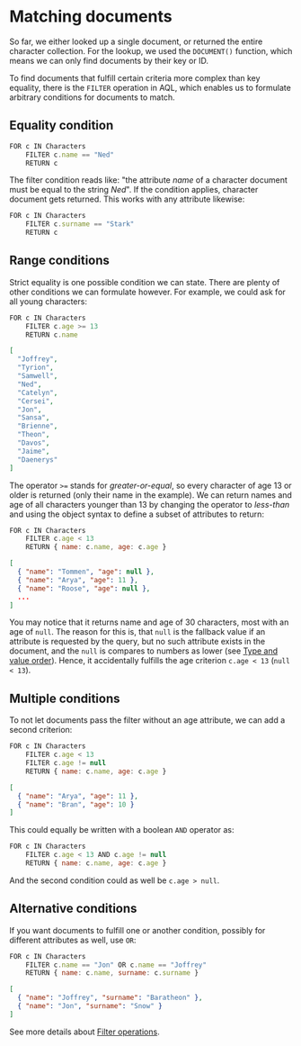 Matching documents
==================

So far, we either looked up a single document, or returned the entire character
collection. For the lookup, we used the `DOCUMENT()` function, which means we
can only find documents by their key or ID.

To find documents that fulfill certain criteria more complex than key equality,
there is the `FILTER` operation in AQL, which enables us to formulate arbitrary
conditions for documents to match.

Equality condition
------------------

```js
FOR c IN Characters
    FILTER c.name == "Ned"
    RETURN c
```

The filter condition reads like: "the attribute *name* of a character document
must be equal to the string *Ned*". If the condition applies, character
document gets returned. This works with any attribute likewise:

```js
FOR c IN Characters
    FILTER c.surname == "Stark"
    RETURN c
```

Range conditions
----------------

Strict equality is one possible condition we can state. There are plenty of
other conditions we can formulate however. For example, we could ask for all
young characters:

```js
FOR c IN Characters
    FILTER c.age >= 13
    RETURN c.name
```

```json
[
  "Joffrey",
  "Tyrion",
  "Samwell",
  "Ned",
  "Catelyn",
  "Cersei",
  "Jon",
  "Sansa",
  "Brienne",
  "Theon",
  "Davos",
  "Jaime",
  "Daenerys"
]
```

The operator `>=` stands for *greater-or-equal*, so every character of age 13
or older is returned (only their name in the example). We can return names
and age of all characters younger than 13 by changing the operator to
*less-than* and using the object syntax to define a subset of attributes to
return:

```js
FOR c IN Characters
    FILTER c.age < 13
    RETURN { name: c.name, age: c.age }
```

```json
[
  { "name": "Tommen", "age": null },
  { "name": "Arya", "age": 11 },
  { "name": "Roose", "age": null },
  ...
]
```

You may notice that it returns name and age of 30 characters, most with an
age of `null`. The reason for this is, that `null` is the fallback value if
an attribute is requested by the query, but no such attribute exists in the
document, and the `null` is compares to numbers as lower (see
[Type and value order](../Fundamentals/TypeValueOrder.md)). Hence, it
accidentally fulfills the age criterion `c.age < 13` (`null < 13`).

Multiple conditions
-------------------

To not let documents pass the filter without an age attribute, we can add a
second criterion:

```js
FOR c IN Characters
    FILTER c.age < 13
    FILTER c.age != null
    RETURN { name: c.name, age: c.age }
```

```json
[
  { "name": "Arya", "age": 11 },
  { "name": "Bran", "age": 10 }
]
```

This could equally be written with a boolean `AND` operator as:

```js
FOR c IN Characters
    FILTER c.age < 13 AND c.age != null
    RETURN { name: c.name, age: c.age }
```

And the second condition could as well be `c.age > null`.

Alternative conditions
----------------------

If you want documents to fulfill one or another condition, possibly for
different attributes as well, use `OR`:

```js
FOR c IN Characters
    FILTER c.name == "Jon" OR c.name == "Joffrey"
    RETURN { name: c.name, surname: c.surname }
```

```json
[
  { "name": "Joffrey", "surname": "Baratheon" },
  { "name": "Jon", "surname": "Snow" }
]
```

See more details about [Filter operations](../Operations/Filter.md).
